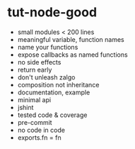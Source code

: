 tut-node-good
=============
- small modules < 200 lines
- meaningful variable, function names
- name your functions
- expose callbacks as named functions
- no side effects
- return early
- don't unleash zalgo
- composition not inheritance
- documentation, example
- minimal api
- jshint
- tested code & coverage
- pre-commit
- no code in code
- exports.fn = fn
